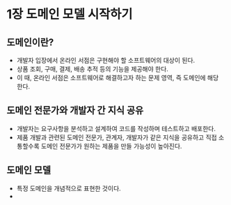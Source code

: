 # 1장 도메인 모델 시작하기

## 도메인이란?

- 개발자 입장에서 온라인 서점은 구현해야 할 소프트웨어의 대상이 된다.
- 상품 조회, 구매, 결제, 배송 추적 등의 기능을 제공해야 한다.
- 이 때, 온라인 서점은 소프트웨어로 해결하고자 하는 문제 영역, 즉 도메인에 해당 한다.

## 도메인 전문가와 개발자 간 지식 공유

- 개발자는 요구사항을 분석하고 설계하여 코드를 작성하며 테스트하고 배포한다.
- 제품 개발과 관련된 도메인 전문가, 관계자, 개발자가 같은 지식을 공유하고 직접 소통할수록 도메인 전문가가 원하는 제품을 만들 가능성이 높아진다.

## 도메인 모델

- 특정 도메인을 개념적으로 표현한 것이다.
-
